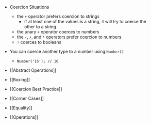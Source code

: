 - Coercion Situations
    - the `+` operator prefers coercion to strings
        - if at least one of the values is a string, it will try to coerce the other to a string
    - the unary `+` operator coerces to numbers
    - the `-`, `/`, and `*` operators prefer coercion to numbers
    - `!` coerces to booleans
- You can coerce another type to a number using `Number()`
    - `Number('16'); // 16`

- [[Abstract Operations]]
- [[Boxing]]
- [[Coercion Best Practice]]
- [[Corner Cases]]
- [[Equality]]
- [[Operations]]
